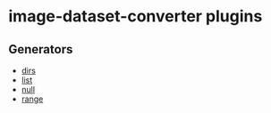 # image-dataset-converter plugins
## Generators
* [dirs](dirs.md)
* [list](list.md)
* [null](null.md)
* [range](range.md)
